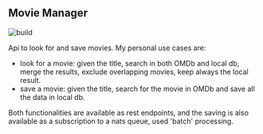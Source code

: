 ## Movie Manager
![build](https://github.com/taho2509/movie-manager/actions/workflows/build.yml/badge.svg)

Api to look for and save movies. My personal use cases are:

* look for a movie: given the title, search in both OMDb and local db, merge the results, exclude overlapping movies, keep always the local result.
* save a movie: given the title, search for the movie in OMDb and save all the data in local db.

Both functionalities are available as rest endpoints, and the saving is also available as a subscription to a nats queue, used 'batch' processing.
